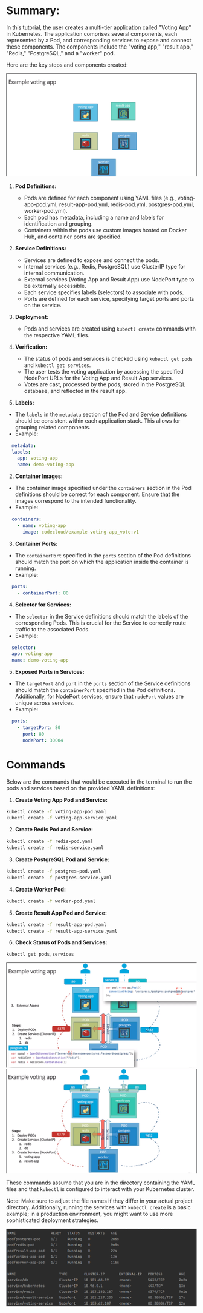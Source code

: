 # Summary:

In this tutorial, the user creates a multi-tier application called "Voting App" in Kubernetes. The application comprises
several components, each represented by a Pod, and corresponding services to expose and connect these components. The
components include the "voting app," "result app," "Redis," "PostgreSQL," and a "worker" pod.

Here are the key steps and components created:

![Deployment](../images/ex_voting_app.png)


1. **Pod Definitions:**
    - Pods are defined for each component using YAML files (e.g., voting-app-pod.yml, result-app-pod.yml, redis-pod.yml,
      postgres-pod.yml, worker-pod.yml).
    - Each pod has metadata, including a name and labels for identification and grouping.
    - Containers within the pods use custom images hosted on Docker Hub, and container ports are specified.

2. **Service Definitions:**
    - Services are defined to expose and connect the pods.
    - Internal services (e.g., Redis, PostgreSQL) use ClusterIP type for internal communication.
    - External services (Voting App and Result App) use NodePort type to be externally accessible.
    - Each service specifies labels (selectors) to associate with pods.
    - Ports are defined for each service, specifying target ports and ports on the service.

3. **Deployment:**
    - Pods and services are created using `kubectl create` commands with the respective YAML files.

4. **Verification:**
    - The status of pods and services is checked using `kubectl get pods` and `kubectl get services`.
    - The user tests the voting application by accessing the specified NodePort URLs for the Voting App and Result App
      services.
    - Votes are cast, processed by the pods, stored in the PostgreSQL database, and reflected in the result app.

1. **Labels:**

- The `labels` in the `metadata` section of the Pod and Service definitions should be consistent within each
  application stack. This allows for grouping related components.
- Example:

```yaml
  metadata:
  labels:
    app: voting-app
    name: demo-voting-app
```

2. **Container Images:**

- The container image specified under the `containers` section in the Pod definitions should be correct for each
  component. Ensure that the images correspond to the intended functionality.
- Example:

```yaml
  containers:
    - name: voting-app
      image: codecloud/example-voting-app_vote:v1
```

3. **Container Ports:**

- The `containerPort` specified in the `ports` section of the Pod definitions should match the port on which the
  application inside the container is running.
- Example:

```yaml
  ports:
    - containerPort: 80
```

4. **Selector for Services:**

- The `selector` in the Service definitions should match the labels of the corresponding Pods. This is crucial for
  the Service to correctly route traffic to the associated Pods.
- Example:

```yaml
  selector:
  app: voting-app
  name: demo-voting-app
```

5. **Exposed Ports in Services:**

- The `targetPort` and `port` in the `ports` section of the Service definitions should match the `containerPort`
  specified in the Pod definitions. Additionally, for NodePort services, ensure that `nodePort` values are unique
  across services.
- Example:

```yaml
  ports:
    - targetPort: 80
      port: 80
      nodePort: 30004
```

# Commands

Below are the commands that would be executed in the terminal to run the pods and services based on the
provided YAML definitions:

1. **Create Voting App Pod and Service:**
```bash
kubectl create -f voting-app-pod.yaml
kubectl create -f voting-app-service.yaml
```

2. **Create Redis Pod and Service:**
```bash
kubectl create -f redis-pod.yaml
kubectl create -f redis-service.yaml
```

3. **Create PostgreSQL Pod and Service:**
```bash
kubectl create -f postgres-pod.yaml
kubectl create -f postgres-service.yaml
```

4. **Create Worker Pod:**
```bash
kubectl create -f worker-pod.yaml
```

5. **Create Result App Pod and Service:**
```bash
kubectl create -f result-app-pod.yaml
kubectl create -f result-app-service.yaml
```

6. **Check Status of Pods and Services:**
```bash
kubectl get pods,services
```
![Deployment](../images/ex_voting_app_connect_1.png)
![Deployment](../images/ex_voting_app_connect_2.png)

These commands assume that you are in the directory containing the YAML files and that `kubectl` is configured to
interact with your Kubernetes cluster.

Note: Make sure to adjust the file names if they differ in your actual project directory. Additionally, running the
services with `kubectl create` is a basic example; in a production environment, you might want to use more sophisticated
deployment strategies.

![Deployment](../images/result_pod_services.png)
